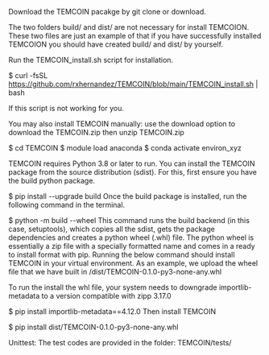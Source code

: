 Download the TEMCOIN pacakge by git clone or download.

The two folders build/ and dist/ are not necessary for install TEMCOION.
These two files are just an example of that if you have successfully installed TEMCOION you should have created build/ and dist/  by yourself.

Run the TEMCOIN_install.sh script for installation.

$ curl -fsSL https://github.com/rxhernandez/TEMCOIN/blob/main/TEMCOIN_install.sh | bash

If this script is not working for you.

You may also install TEMCOIN manually: 
use the download option to download the TEMCOIN.zip then unzip TEMCOIN.zip

$ cd TEMCOIN
$ module load anaconda
$ conda activate environ_xyz

TEMCOIN requires Python 3.8 or later to run. 
You can install the TEMCOIN package from the source distribution (sdist). 
For this, first ensure you have the build python package.

$ pip install --upgrade build
Once the build package is installed, run the following command in the terminal.

$ python -m build --wheel
This command runs the build backend (in this case, setuptools), which copies all the sdist, gets the package dependencies and creates a python wheel (.whl) file. The python wheel is essentially a zip file with a specially formatted name and comes in a ready to install format with pip. Running the below command should install TEMCOIN in your virtual environment. As an example, we upload the wheel file that we have built in /dist/TEMCOIN-0.1.0-py3-none-any.whl

To run the install the whl file, your system needs to downgrade importlib-metadata to a version compatible with zipp 3.17.0

$ pip install importlib-metadata==4.12.0
Then install TEMCOIN

$ pip install dist/TEMCOIN-0.1.0-py3-none-any.whl

Unittest:
The test codes are provided in the folder: TEMCOIN/tests/

